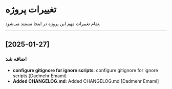 # تغییرات پروژه

تمام تغییرات مهم این پروژه در اینجا مستند می‌شود.


---

## [2025-01-27]
### اضافه شد
- **configure gitignore for ignore scripts**: configure gitignore for ignore scripts [Dadmehr Emami]
- **Added CHANGELOG.md**: Added CHANGELOG.md [Dadmehr Emami]
